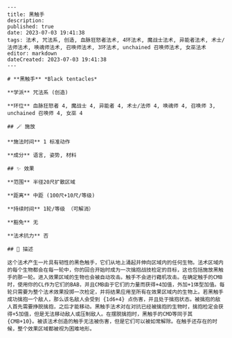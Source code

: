 
    ---
    title: 黑触手
    description: 
    published: true
    date: 2023-07-03 19:41:38
    tags: 法术, 咒法系, 创造, 血脉狂怒者法术, 4环法术, 魔战士法术, 异能者法术, 术士/法师法术, 唤魂师法术, 召唤师法术, 3环法术, unchained 召唤师法术, 女巫法术
    editor: markdown
    dateCreated: 2023-07-03 19:41:38
    ---

    # **黑触手** *Black tentacles*

    **学派** 咒法系 (创造) 

    **环位** 血脉狂怒者 4, 魔战士 4, 异能者 4, 术士/法师 4, 唤魂师 4, 召唤师 3, unchained 召唤师 4, 女巫 4

    ## 🪄 施放

    **施法时间** 1 标准动作

    **成分** 语言, 姿势, 材料

    ## ✨ 效果  

    **范围** 半径20尺扩散区域

    **距离** 中距 (100尺+10尺/等级)  

    **持续时间** 1轮/等级 （可解消） 

    **豁免** 无

    **法术抗力** 否

    ## 📖 描述

    这个法术产生一片具有韧性的黑色触手，它们从地上涌起并伸向区域内的任何生物。法术区域内的每个生物都会在每一轮中，你的回合开始时成为一次擒抱战技检定的目标，这也包括施放黑触手的那一轮。进入效果区域的生物也会被自动攻击。触手不会进行藉机攻击。在确定触手的CMB时，使用你的CL作为它们的BAB，并且CMB由于它们的力量而获得+4加值，外加+1体型加值。每轮只需要为整个法术效果投掷一次检定，并将结果应用至所有在效果区域内的生物上。若黑触手成功擒抱一个敌人，那么该名敌人会受到 {1d6+4} 点伤害，并且处于擒抱状态。被擒抱的敌人首先需要挣脱擒抱，之后才能移动。黑触手法术对在对抗已经被擒抱的生物时，擒抱检定会获得+5加值，但是无法移动敌人或压制敌人。在摆脱擒抱时，黑触手的CMD等同于其 {CMB+10}。被该法术创造的触手无法被伤害，但是它们可以被如常解除。在触手还存在的时候，整个效果区域都被视为困难地形。
    